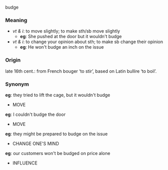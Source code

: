 budge
### Meaning
+ _vt & i_: to move slightly; to make sth/sb move slightly
	+ __eg__: She pushed at the door but it wouldn't budge
+ _vt & i_: to change your opinion about sth; to make sb change their opinion
	+ __eg__: He won't budge an inch on the issue

### Origin

late 16th cent.: from French bouger ‘to stir’, based on Latin bullire ‘to boil’.

### Synonym

__eg__: they tried to lift the cage, but it wouldn't budge

+ MOVE

__eg__: I couldn't budge the door

+ MOVE

__eg__: they might be prepared to budge on the issue

+ CHANGE ONE'S MIND

__eg__: our customers won't be budged on price alone

+ INFLUENCE


